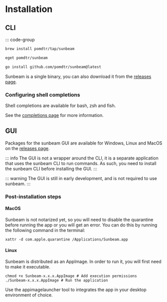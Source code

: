 # Installation

## CLI

::: code-group

```sh [brew]
brew install pomdtr/tap/sunbeam
```

```sh [eget]
eget pomdtr/sunbeam
```

```sh [go]
go install github.com/pomdtr/sunbeam@latest
```

Sunbeam is a single binary, you can also download it from the [releases page](https://github.com/pomdtr/sunbeam/releases/latest).

### Configuring shell completions

Shell completions are available for bash, zsh and fish.

See the [completions page](../cmd/sunbeam_completion.md) for more information.

## GUI

Packages for the sunbeam GUI are available for Windows, Linux and MacOS on the [releases page](https://github.com/pomdtr//sunbeam-gui/releases/latest).

::: info
The GUI is not a wrapper around the CLI, it is a separate application that uses the sunbeam CLI to run commands.
As such, you need to install the sunbeam CLI before installing the GUI.
:::

::: warning
The GUI is still in early development, and is not required to use sunbeam.
:::

### Post-installation steps

#### MacOS

Sunbeam is not notarized yet, so you will need to disable the quarantine before running the app or you will get an error. You can do this by running the following command in the terminal:

```shell
xattr -d com.apple.quarantine /Applications/Sunbeam.app
```

#### Linux

Sunbeam is distributed as an AppImage. In order to run it, you will first need to make it executable.

```shell
chmod +x Sunbeam-x.x.x.AppImage # Add execution permissions
./Sunbeam-x.x.x.AppImage # Run the application
```

Use the appimagelauncher tool to integrates the app in your desktop environment of choice.
